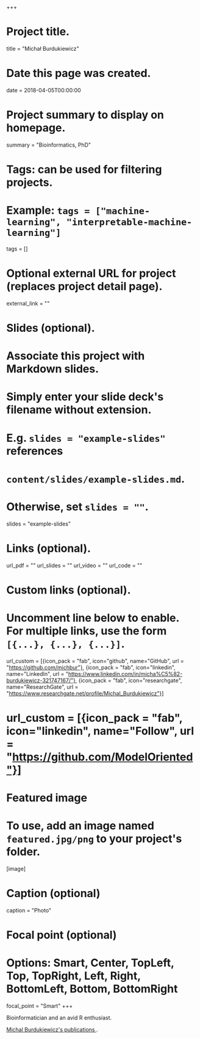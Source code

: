 +++
# Project title.
title = "Michał Burdukiewicz"

# Date this page was created.
date = 2018-04-05T00:00:00

# Project summary to display on homepage.
summary = "Bioinformatics, PhD"

# Tags: can be used for filtering projects.
# Example: `tags = ["machine-learning", "interpretable-machine-learning"]`
tags = []

# Optional external URL for project (replaces project detail page).
external_link = ""

# Slides (optional).
#   Associate this project with Markdown slides.
#   Simply enter your slide deck's filename without extension.
#   E.g. `slides = "example-slides"` references 
#   `content/slides/example-slides.md`.
#   Otherwise, set `slides = ""`.
slides = "example-slides"

# Links (optional).
url_pdf = ""
url_slides = ""
url_video = ""
url_code = ""

# Custom links (optional).
#   Uncomment line below to enable. For multiple links, use the form `[{...}, {...}, {...}]`.
url_custom = [{icon_pack = "fab", icon="github", name="GitHub", url = "https://github.com/michbur"},
              {icon_pack = "fab", icon="linkedin", name="LinkedIn", url = "https://www.linkedin.com/in/micha%C5%82-burdukiewicz-321747167/"},
              {icon_pack = "fab", icon="researchgate", name="ResearchGate", url = "https://www.researchgate.net/profile/Michal_Burdukiewicz"}]
# url_custom = [{icon_pack = "fab", icon="linkedin", name="Follow", url = "https://github.com/ModelOriented"}]

# Featured image
# To use, add an image named `featured.jpg/png` to your project's folder. 
[image]
  # Caption (optional)
  caption = "Photo"
  
  # Focal point (optional)
  # Options: Smart, Center, TopLeft, Top, TopRight, Left, Right, BottomLeft, Bottom, BottomRight
  focal_point = "Smart"
+++

Bioinformatician and an avid R enthusiast.

<a href="/authors/michal-burdukiewicz/">Michal Burdukiewicz's publications </a>.
